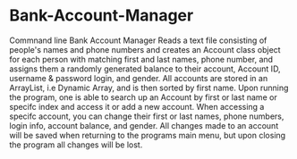 # Bank-Account-Manager
Commnand line Bank Account Manager
Reads a text file consisting of people's names and phone numbers and creates an Account class object for each person with matching first and last names,
phone number, and assigns them a randomly generated balance to their account, Account ID, username & password login, and gender.
All accounts are stored in an ArrayList, i.e Dynamic Array, and is then sorted by first name.
Upon running the program, one is able to search up an Account by first or last name or specifc index and access it or add a new account.
When accessing a specifc account, you can change their first or last names, phone numbers, login info, account balance, and gender.
All changes made to an account will be saved when returning to the programs main menu, but upon closing the program all changes will be lost.
